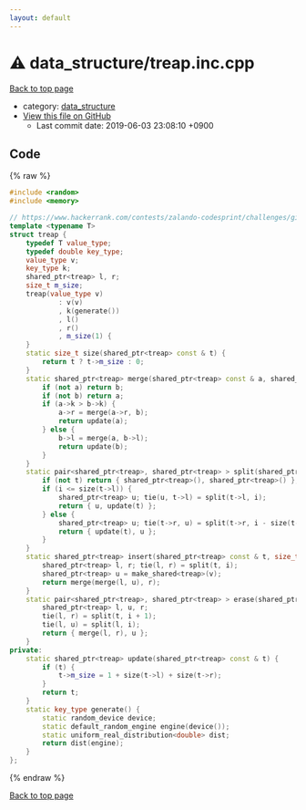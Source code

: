 ```yaml
---
layout: default
---
```


<!-- mathjax config similar to math.stackexchange -->
<script type="text/javascript" async
  src="https://cdnjs.cloudflare.com/ajax/libs/mathjax/2.7.5/MathJax.js?config=TeX-MML-AM_CHTML">
</script>
<script type="text/x-mathjax-config">
  MathJax.Hub.Config({
    TeX: { equationNumbers: { autoNumber: "AMS" }},
    tex2jax: {
      inlineMath: [ ['$','$'] ],
      processEscapes: true
    },
    "HTML-CSS": { matchFontHeight: false },
    displayAlign: "left",
    displayIndent: "2em"
  });
</script>

<script type="text/javascript" src="https://cdnjs.cloudflare.com/ajax/libs/jquery/3.4.1/jquery.min.js"></script>
<script src="https://cdn.jsdelivr.net/npm/jquery-balloon-js@1.1.2/jquery.balloon.min.js" integrity="sha256-ZEYs9VrgAeNuPvs15E39OsyOJaIkXEEt10fzxJ20+2I=" crossorigin="anonymous"></script>
<script type="text/javascript" src="../../assets/js/copy-button.js"></script>
<link rel="stylesheet" href="../../assets/css/copy-button.css" />


# :warning: data_structure/treap.inc.cpp

<a href="../../index.html">Back to top page</a>

* category: <a href="../../index.html#c8f6850ec2ec3fb32f203c1f4e3c2fd2">data_structure</a>
* <a href="{{ site.github.repository_url }}/blob/master/data_structure/treap.inc.cpp">View this file on GitHub</a>
    - Last commit date: 2019-06-03 23:08:10 +0900




## Code

{% raw %}
```cpp
#include <random>
#include <memory>

// https://www.hackerrank.com/contests/zalando-codesprint/challenges/give-me-the-order/submissions/code/6004391
template <typename T>
struct treap {
    typedef T value_type;
    typedef double key_type;
    value_type v;
    key_type k;
    shared_ptr<treap> l, r;
    size_t m_size;
    treap(value_type v)
            : v(v)
            , k(generate())
            , l()
            , r()
            , m_size(1) {
    }
    static size_t size(shared_ptr<treap> const & t) {
        return t ? t->m_size : 0;
    }
    static shared_ptr<treap> merge(shared_ptr<treap> const & a, shared_ptr<treap> const & b) { // destructive
        if (not a) return b;
        if (not b) return a;
        if (a->k > b->k) {
            a->r = merge(a->r, b);
            return update(a);
        } else {
            b->l = merge(a, b->l);
            return update(b);
        }
    }
    static pair<shared_ptr<treap>, shared_ptr<treap> > split(shared_ptr<treap> const & t, size_t i) { // [0, i) [i, n), destructive
        if (not t) return { shared_ptr<treap>(), shared_ptr<treap>() };
        if (i <= size(t->l)) {
            shared_ptr<treap> u; tie(u, t->l) = split(t->l, i);
            return { u, update(t) };
        } else {
            shared_ptr<treap> u; tie(t->r, u) = split(t->r, i - size(t->l) - 1);
            return { update(t), u };
        }
    }
    static shared_ptr<treap> insert(shared_ptr<treap> const & t, size_t i, value_type v) { // destructive
        shared_ptr<treap> l, r; tie(l, r) = split(t, i);
        shared_ptr<treap> u = make_shared<treap>(v);
        return merge(merge(l, u), r);
    }
    static pair<shared_ptr<treap>, shared_ptr<treap> > erase(shared_ptr<treap> const & t, size_t i) { // (t \ t_i, t_i), destructive
        shared_ptr<treap> l, u, r;
        tie(l, r) = split(t, i + 1);
        tie(l, u) = split(l, i);
        return { merge(l, r), u };
    }
private:
    static shared_ptr<treap> update(shared_ptr<treap> const & t) {
        if (t) {
            t->m_size = 1 + size(t->l) + size(t->r);
        }
        return t;
    }
    static key_type generate() {
        static random_device device;
        static default_random_engine engine(device());
        static uniform_real_distribution<double> dist;
        return dist(engine);
    }
};

```
{% endraw %}

<a href="../../index.html">Back to top page</a>

